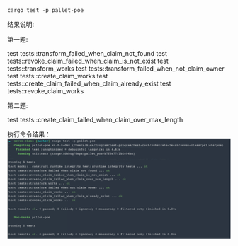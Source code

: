 
```
cargo test -p pallet-poe
```
结果说明:

第一题:

  test tests::transform_failed_when_claim_not_found
  test tests::revoke_claim_failed_when_claim_is_not_exist
  test tests::transform_works
  test tests::transform_failed_when_not_claim_owner
  test tests::create_claim_works
  test tests::create_claim_failed_when_claim_already_exist
  test tests::revoke_claim_works

第二题:

  test tests::create_claim_failed_when_claim_over_max_length

执行命令结果：
![avatar](./homeworkResult/image1.png)